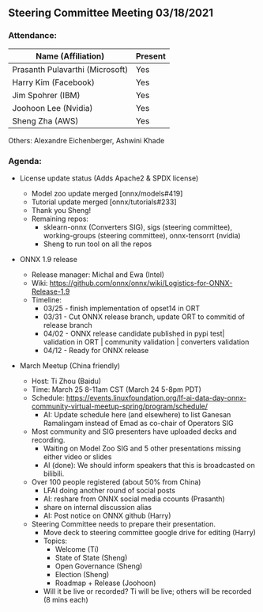 ## Steering Committee Meeting 03/18/2021

### Attendance:

| Name (Affiliation)              | Present  |
| ------------------------------- | -------- |
| Prasanth Pulavarthi (Microsoft) | Yes      |
| Harry Kim (Facebook)            | Yes      |
| Jim Spohrer (IBM)               | Yes      |
| Joohoon Lee (Nvidia)            | Yes      |
| Sheng Zha (AWS)                 | Yes      |

Others: Alexandre Eichenberger, Ashwini Khade

### Agenda:

* License update status (Adds Apache2 & SPDX license)
    * Model zoo update merged [onnx/models#419]
    * Tutorial update merged [onnx/tutorials#233]
    * Thank you Sheng!
    * Remaining repos:
      * sklearn-onnx (Converters SIG), sigs (steering committee), working-groups (steering committee), onnx-tensorrt (nvidia)
      * Sheng to run tool on all the repos

* ONNX 1.9 release
    * Release manager: Michal and Ewa (Intel)
    * Wiki: https://github.com/onnx/onnx/wiki/Logistics-for-ONNX-Release-1.9
    * Timeline:
      * 03/25 - finish implementation of opset14 in ORT
      * 03/31 - Cut ONNX release branch, update ORT to commitid of release branch
      * 04/02 - ONNX release candidate published in pypi test| validation in ORT | community validation | converters validation
      * 04/12 - Ready for ONNX release

* March Meetup (China friendly)
    * Host: Ti Zhou (Baidu)
    * Time: March 25 8-11am CST (March 24 5-8pm PDT)
    * Schedule: https://events.linuxfoundation.org/lf-ai-data-day-onnx-community-virtual-meetup-spring/program/schedule/
      * AI: Update schedule here (and elsewhere) to list Ganesan Ramalingam instead of Emad as co-chair of Operators SIG
    * Most community and SIG presenters have uploaded decks and recording.
      * Waiting on Model Zoo SIG and 5 other presentations missing either video or slides
      * AI (done): We should inform speakers that this is broadcasted on bilibili.
    * Over 100 people registered (about 50% from China)
      * LFAI doing another round of social posts
      * AI: reshare from ONNX social media ccounts (Prasanth)
      * share on internal discussion alias
      * AI: Post notice on ONNX github (Harry)
    * Steering Committee needs to prepare their presentation.
      * Move deck to steering committee google drive for editing (Harry)
      * Topics:
         * Welcome (Ti)
         * State of State (Sheng)
         * Open Governance (Sheng)
         * Election (Sheng)
         * Roadmap + Release (Joohoon)
      * Will it be live or recorded? Ti will be live; others will be recorded (8 mins each)
